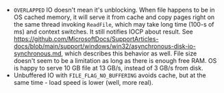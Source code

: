 - `OVERLAPPED` IO doesn't mean it's unblocking. When file happens to be in OS cached memory, it will serve it from cache and copy pages right on the same thread invoking `ReadFile`, which may take long time (100-s of ms) and context switches. It still notifies IOCP about result.
See https://github.com/MicrosoftDocs/SupportArticles-docs/blob/main/support/windows/win32/asynchronous-disk-io-synchronous.md, which describes this behavior as well. 
File size doesn't seem to be a limitation as long as there is enough free RAM. OS is happy to serve 10 GB file at 13 GB/s, instead of 3 GB/s from disk.
- Unbuffered IO with `FILE_FLAG_NO_BUFFERING` avoids cache, but at the same time - load speed is lower (well, more real).
